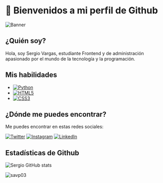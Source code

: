 # 🚀 Bienvenidos a mi perfil de Github

![Banner](https://i.imgur.com/rmoIxTP.jpg)

## ¿Quién soy?

Hola, soy Sergio Vargas, estudiante Frontend y de administración apasionado por el mundo de la tecnología y la programación.

## Mis habilidades

- [![Python](https://img.shields.io/badge/Python-3776AB?style=for-the-badge&logo=python&logoColor=white&labelColor=101010)](https://github.com/savp03?tab=repositories&q=&type=&language=python&sort=)
- [![HTML5](https://img.shields.io/badge/HTML-E44D26?style=for-the-badge&logo=html5&logoColor=white&labelColor=101010)](https://github.com/savp03?tab=repositories&q=&type=&language=html&sort=)
- [![CSS3](https://img.shields.io/badge/CSS3-1572B6?style=for-the-badge&logo=css3&logoColor=white&labelColor=101010)](https://github.com/savp03?tab=repositories&q=&type=&language=html&sort=)

## ¿Dónde me puedes encontrar?

Me puedes encontrar en estas redes sociales:

[![Twitter](https://img.shields.io/badge/Twitter-1DA1F2?style=for-the-badge&logo=twitter&logoColor=white&labelColor=101010)](https://twitter.com/_savp_)
[![Instagram](https://img.shields.io/badge/Instagram-E4405F?style=for-the-badge&logo=instagram&logoColor=white&labelColor=101010)](https://www.instagram.com/servargasand/)
[![LinkedIn](https://img.shields.io/badge/LinkedIn-0077B5?style=for-the-badge&logo=linkedin&logoColor=white&labelColor=101010)](https://www.linkedin.com/in/sergiovperalta)

## Estadísticas de Github

![Sergio GitHub stats](https://github-readme-stats.vercel.app/api?username=savp03)
<p><img align="left" src="https://github-readme-stats.vercel.app/api/top-langs?username=savp03&show_icons=true&locale=en&layout=compact" alt="savp03" /></p>
